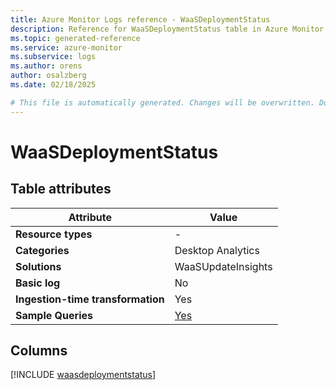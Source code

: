 ```yaml
---
title: Azure Monitor Logs reference - WaaSDeploymentStatus
description: Reference for WaaSDeploymentStatus table in Azure Monitor Logs.
ms.topic: generated-reference
ms.service: azure-monitor
ms.subservice: logs
ms.author: orens
author: osalzberg
ms.date: 02/18/2025

# This file is automatically generated. Changes will be overwritten. Do not change this file directly.
---
```


# WaaSDeploymentStatus




## Table attributes

|Attribute|Value|
|---|---|
|**Resource types**|-|
|**Categories**|Desktop Analytics|
|**Solutions**| WaaSUpdateInsights|
|**Basic log**|No|
|**Ingestion-time transformation**|Yes|
|**Sample Queries**|[Yes](/azure/azure-monitor/reference/queries/waasdeploymentstatus)|



## Columns
  
[!INCLUDE [waasdeploymentstatus](~/reusable-content/ce-skilling/azure/includes/azure-monitor/reference/tables/waasdeploymentstatus-include.md)]
